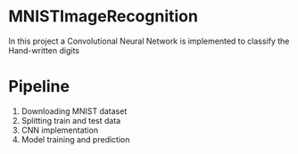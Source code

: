 # MNISTImageRecognition
In this project a Convolutional Neural Network is implemented to classify the Hand-written digits
# Pipeline
1. Downloading MNIST dataset
2. Splitting train and test data
3. CNN implementation
4. Model training and prediction
